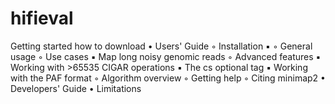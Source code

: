 # hifieval

Getting started
how to download
    • Users' Guide
        ◦ Installation
            ▪ 
        ◦ General usage
        ◦ Use cases
            ▪ Map long noisy genomic reads
        ◦ Advanced features
            ▪ Working with >65535 CIGAR operations
            ▪ The cs optional tag
            ▪ Working with the PAF format
        ◦ Algorithm overview
        ◦ Getting help
        ◦ Citing minimap2
    • Developers' Guide
    • Limitations
